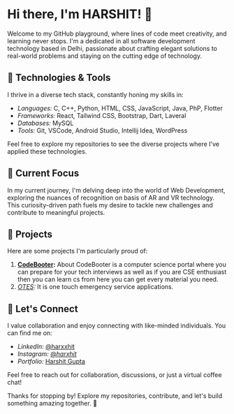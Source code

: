 # Hi there, I'm HARSHIT! 👋

Welcome to my GitHub playground, where lines of code meet creativity, and learning never stops. I'm a dedicated in all software development technology based in Delhi, passionate about crafting elegant solutions to real-world problems and staying on the cutting edge of technology.

## 🔧 Technologies & Tools

I thrive in a diverse tech stack, constantly honing my skills in:

- *Languages:* C, C++, Python, HTML, CSS, JavaScript, Java, PhP, Flotter
- *Frameworks:* React, Tailwind CSS, Bootstrap, Dart, Laveral
- *Databases:* MySQL
- *Tools:* Git, VSCode, Android Studio, Intellij Idea, WordPress

Feel free to explore my repositories to see the diverse projects where I've applied these technologies.

## 🌱 Current Focus

In my current journey, I'm delving deep into the world of Web Development, exploring the nuances of recognition on basis of AR and VR technology. This curiosity-driven path fuels my desire to tackle new challenges and contribute to meaningful projects.

## 🚀 Projects

Here are some projects I'm particularly proud of:

1. **[CodeBooter](https://github.com/harxxhit/Codebooter.git):** About
CodeBooter is a computer science portal where you can prepare for your tech interviews as well as if you are CSE enthusiast then you can learn cs from here you can get every material you need.
2. *[OTES](https://github.com/silentknight-sudo/OTES.git):* It is one touch emergency service applications.

## 🤝 Let's Connect

I value collaboration and enjoy connecting with like-minded individuals. You can find me on:

- *LinkedIn:*  [@harxxhit](www.linkedin.com/in/harxxhit)
- *Instagram:* [@_harxhit_](https://www.instagram.com/_harxhit_/)
- *Portfolio:* [Harshit Gupta]()

Feel free to reach out for collaboration, discussions, or just a virtual coffee chat!

Thanks for stopping by! Explore my repositories, contribute, and let's build something amazing together. 🚀

